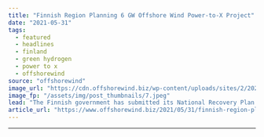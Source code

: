 ```yaml
---
title: "Finnish Region Planning 6 GW Offshore Wind Power-to-X Project"
date: "2021-05-31"
tags: 
  - featured
  - headlines
  - finland
  - green hydrogen
  - power to x
  - offshorewind
source: "offshorewind"
image_url: "https://cdn.offshorewind.biz/wp-content/uploads/sites/2/2021/05/31170504/Suomen-Hy%C3%B6tytuuli-Oy_Tahkoluoto-offshore-wind-farm.jpeg"
image_fp: "/assets/img/post_thumbnails/7.jpeg"
lead: "The Finnish government has submitted its National Recovery Plan to the European Commission, allocating"
article_url: "https://www.offshorewind.biz/2021/05/31/finnish-region-planning-6-gw-offshore-wind-power-to-x-project/"
---
```


---
